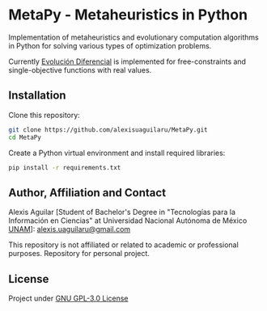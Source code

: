 # MetaPy - Metaheuristics in Python

Implementation of metaheuristics and evolutionary computation algorithms in Python for solving various types of optimization problems.

Currently  [Evolución Diferencial](./MetaPy/DifferentialEvolution/DifferentialEvolution.py) is implemented for free-constraints and single-objective functions with real values.

## Installation
Clone this repository:
```bash
git clone https://github.com/alexisuaguilaru/MetaPy.git
cd MetaPy
```

Create a Python virtual environment and install required libraries:
```bash
pip install -r requirements.txt
```

## Author, Affiliation and Contact
Alexis Aguilar [Student of Bachelor's Degree in "Tecnologías para la Información en Ciencias" at Universidad Nacional Autónoma de México [UNAM](https://www.unam.mx/)]: alexis.uaguilaru@gmail.com

This repository is not affiliated or related to academic or professional purposes. Repository for personal project.

## License
Project under [GNU GPL-3.0 License](LICENSE)